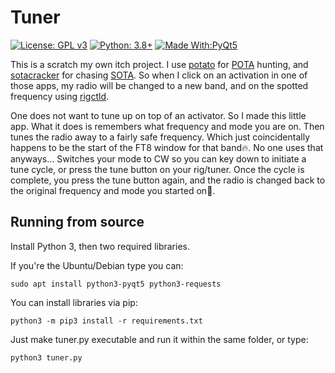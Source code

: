 # Tuner
[![License: GPL v3](https://img.shields.io/github/license/mbridak/Tuner)](https://opensource.org/licenses/MIT)  [![Python: 3.8+](https://img.shields.io/badge/python-3.8+-blue.svg)](https://www.python.org/downloads/)  [![Made With:PyQt5](https://img.shields.io/badge/Made%20with-PyQt5-red)](https://pypi.org/project/PyQt5/)



This is a scratch my own itch project. I use [potato](https://github.com/mbridak/potato) for [POTA](https://pota.app/#/) hunting, and [sotacracker](https://github.com/mbridak/sotacracker) for chasing [SOTA](https://www.sota.org.uk/).
So when I click on an activation in one of those apps, my radio will be changed to a new band, and on the spotted frequency using [rigctld](https://manpages.ubuntu.com/manpages/precise/man8/rigctld.8.html).

One does not want to tune up on top of an activator. So I made this little app. What it does is remembers what frequency and mode you are on.
Then tunes the radio away to a fairly safe frequency. Which just coincidentally happens to be the start of the FT8 window for that band:fire:. No one uses that anyways...
Switches your mode to CW so you can key down to initiate a tune cycle, or press the tune button on your rig/tuner.
Once the cycle is complete, you press the tune button again, and the radio is changed back to the original frequency and mode you started on:beers:.

## Running from source

Install Python 3, then two required libraries.

If you're the Ubuntu/Debian type you can:

`sudo apt install python3-pyqt5 python3-requests`

You can install libraries via pip:

`python3 -m pip3 install -r requirements.txt`

Just make tuner.py executable and run it within the same folder, or type:

`python3 tuner.py`

